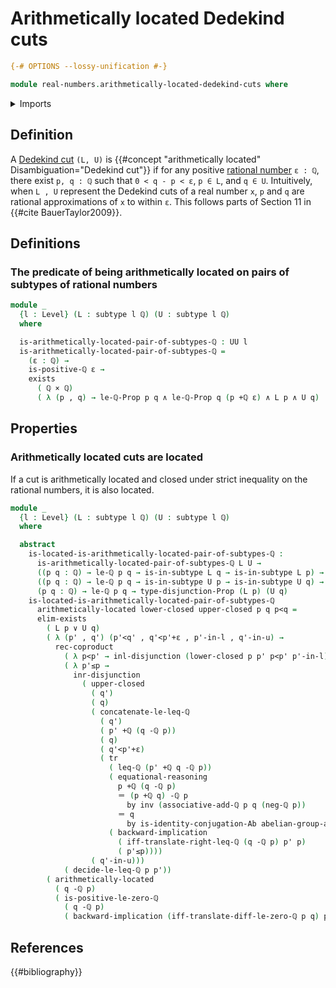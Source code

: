 # Arithmetically located Dedekind cuts

```agda
{-# OPTIONS --lossy-unification #-}

module real-numbers.arithmetically-located-dedekind-cuts where
```

<details><summary>Imports</summary>

```agda
open import elementary-number-theory.addition-rational-numbers
open import elementary-number-theory.additive-group-of-rational-numbers
open import elementary-number-theory.difference-rational-numbers
open import elementary-number-theory.inequality-rational-numbers
open import elementary-number-theory.positive-rational-numbers
open import elementary-number-theory.rational-numbers
open import elementary-number-theory.strict-inequality-rational-numbers

open import foundation.cartesian-product-types
open import foundation.conjunction
open import foundation.coproduct-types
open import foundation.dependent-pair-types
open import foundation.disjunction
open import foundation.existential-quantification
open import foundation.identity-types
open import foundation.logical-equivalences
open import foundation.raising-universe-levels
open import foundation.subtypes
open import foundation.transport-along-identifications
open import foundation.universe-levels

open import group-theory.abelian-groups
```

</details>

## Definition

A [Dedekind cut](real-numbers.dedekind-real-numbers.md) `(L, U)` is
{{#concept "arithmetically located" Disambiguation="Dedekind cut"}} if for any
positive [rational number](elementary-number-theory.rational-numbers.md)
`ε : ℚ`, there exist `p, q : ℚ` such that `0 < q - p < ε`, `p ∈ L`, and `q ∈ U`.
Intuitively, when `L , U` represent the Dedekind cuts of a real number `x`, `p`
and `q` are rational approximations of `x` to within `ε`. This follows parts of
Section 11 in {{#cite BauerTaylor2009}}.

## Definitions

### The predicate of being arithmetically located on pairs of subtypes of rational numbers

```agda
module _
  {l : Level} (L : subtype l ℚ) (U : subtype l ℚ)
  where

  is-arithmetically-located-pair-of-subtypes-ℚ : UU l
  is-arithmetically-located-pair-of-subtypes-ℚ =
    (ε : ℚ) →
    is-positive-ℚ ε →
    exists
      ( ℚ × ℚ)
      ( λ (p , q) → le-ℚ-Prop p q ∧ le-ℚ-Prop q (p +ℚ ε) ∧ L p ∧ U q)
```

## Properties

### Arithmetically located cuts are located

If a cut is arithmetically located and closed under strict inequality on the
rational numbers, it is also located.

```agda
module _
  {l : Level} (L : subtype l ℚ) (U : subtype l ℚ)
  where

  abstract
    is-located-is-arithmetically-located-pair-of-subtypes-ℚ :
      is-arithmetically-located-pair-of-subtypes-ℚ L U →
      ((p q : ℚ) → le-ℚ p q → is-in-subtype L q → is-in-subtype L p) →
      ((p q : ℚ) → le-ℚ p q → is-in-subtype U p → is-in-subtype U q) →
      (p q : ℚ) → le-ℚ p q → type-disjunction-Prop (L p) (U q)
    is-located-is-arithmetically-located-pair-of-subtypes-ℚ
      arithmetically-located lower-closed upper-closed p q p<q =
      elim-exists
        ( L p ∨ U q)
        ( λ (p' , q') (p'<q' , q'<p'+ε , p'-in-l , q'-in-u) →
          rec-coproduct
            ( λ p<p' → inl-disjunction (lower-closed p p' p<p' p'-in-l))
            ( λ p'≤p →
              inr-disjunction
                ( upper-closed
                  ( q')
                  ( q)
                  ( concatenate-le-leq-ℚ
                    ( q')
                    ( p' +ℚ (q -ℚ p))
                    ( q)
                    ( q'<p'+ε)
                    ( tr
                      ( leq-ℚ (p' +ℚ q -ℚ p))
                      ( equational-reasoning
                        p +ℚ (q -ℚ p)
                        ＝ (p +ℚ q) -ℚ p
                          by inv (associative-add-ℚ p q (neg-ℚ p))
                        ＝ q
                          by is-identity-conjugation-Ab abelian-group-add-ℚ p q)
                      ( backward-implication
                        ( iff-translate-right-leq-ℚ (q -ℚ p) p' p)
                        ( p'≤p))))
                  ( q'-in-u)))
            ( decide-le-leq-ℚ p p'))
        ( arithmetically-located
          ( q -ℚ p)
          ( is-positive-le-zero-ℚ
            ( q -ℚ p)
            ( backward-implication (iff-translate-diff-le-zero-ℚ p q) p<q)))
```

## References

{{#bibliography}}
